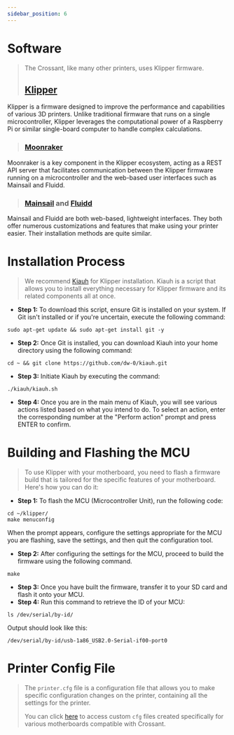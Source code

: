 ```yaml
---
sidebar_position: 6
---
```

# Software
>
>The Crossant, like many other printers, uses Klipper firmware.
>## [Klipper](https://github.com/Klipper3d/klipper)
Klipper is a firmware designed to improve the performance and capabilities of various 3D printers. Unlike traditional firmware that runs on a single microcontroller, Klipper leverages the computational power of a Raspberry Pi or similar single-board computer to handle complex calculations.
>### [Moonraker](https://github.com/Arksine/moonraker)
Moonraker is a key component in the Klipper ecosystem, acting as a REST API server that facilitates communication between the Klipper firmware running on a microcontroller and the web-based user interfaces such as Mainsail and Fluidd.
>### [Mainsail](https://github.com/mainsail-crew/mainsail) and [Fluidd](https://github.com/fluidd-core/fluidd)
Mainsail and Fluidd are both web-based, lightweight interfaces. They both offer numerous customizations and features that make using your printer easier. Their installation methods are quite similar.

# Installation Process
>We recommend [Kiauh](https://github.com/dw-0/kiauh/tree/master) for Klipper installation. Kiauh is a script that allows you to install everything necessary for Klipper firmware and its related components all at once.
* **Step 1:** 
To download this script, ensure Git is installed on your system. If Git isn't installed or if you're uncertain, execute the following command:
```shell
sudo apt-get update && sudo apt-get install git -y
```
* **Step 2:** 
Once Git is installed, you can download Kiauh into your home directory using the following command:
```shell
cd ~ && git clone https://github.com/dw-0/kiauh.git
```
* **Step 3:** 
Initiate Kiauh by executing the command:
```shell
./kiauh/kiauh.sh
```
* **Step 4:** 
Once you are in the main menu of Kiauh, you will see various actions listed based on what you intend to do. To select an action, enter the corresponding number at the "Perform action" prompt and press ENTER to confirm.

# Building and Flashing the MCU
>To use Klipper with your motherboard, you need to flash a firmware build that is tailored for the specific features of your motherboard. Here's how you can do it:
* **Step 1:** 
To flash the MCU (Microcontroller Unit), run the following code:
```shell
cd ~/klipper/
make menuconfig
```
When the prompt appears, configure the settings appropriate for the MCU you are flashing, save the settings, and then quit the configuration tool.
* **Step 2:** 
After configuring the settings for the MCU, proceed to build the firmware using the following command.
```shell
make
```
* **Step 3:** 
 Once you have built the firmware, transfer it to your SD card and flash it onto your MCU.
* **Step 4:** 
  Run this command to retrieve the ID of your MCU:
```shell
ls /dev/serial/by-id/
```
Output should look like this:
```shell
/dev/serial/by-id/usb-1a86_USB2.0-Serial-if00-port0
```

# Printer Config File
>The ```printer.cfg``` file is a configuration file that allows you to make specific configuration changes on the printer, containing all the settings for the printer.
>
>You can click [here](https://github.com/Pole-Engineering/Crossant-235) to access custom ```cfg``` files created specifically for various motherboards compatible with Crossant.

